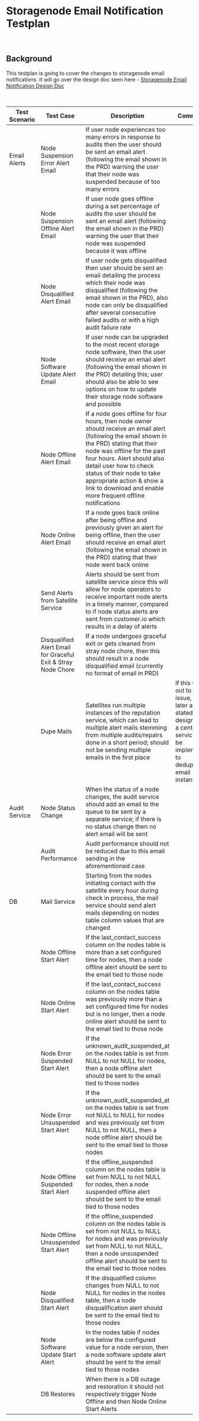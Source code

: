 # Storagenode Email Notification Testplan

&nbsp;

## Background
This testplan is going to cover the changes to storagenode email notifications. It will go over the design doc seen here - [Storagenode Email Notification Design Doc](https://review.dev.storx/c/storx/storx/+/8353)

&nbsp;

| Test Scenario | Test Case                                                     | Description                                                                                                                                                                                                                                                                                                                                                  | Comments                                                                                                                                      |
|---------------|---------------------------------------------------------------|--------------------------------------------------------------------------------------------------------------------------------------------------------------------------------------------------------------------------------------------------------------------------------------------------------------------------------------------------------------|-----------------------------------------------------------------------------------------------------------------------------------------------|
| Email Alerts  | Node Suspension Error Alert Email                             | If user node experiences too many errors in response to audits then the user should be sent an email alert (following the email shown in the PRD) warning the user that their node was suspended because of too many errors                                                                                                                                  |                                                                                                                                               |
|               | Node Suspension Offline Alert Email                           | If user node goes offline during a set percentage of audits the user should be sent an email alert (following the email shown in the PRD) warning the user that their node was suspended because it was offline                                                                                                                                              |                                                                                                                                               |
|               | Node Disqualified Alert Email                                 | If user node gets disqualified then user should be sent an email detailing the process which their node was disqualified (following the email shown in the PRD), also node can only be disqualified after several consecutive failed audits or with a high audit failure rate                                                                                |                                                                                                                                               |
|               | Node Software Update Alert Email                              | If user node can be upgraded to the most recent storage node software, then the user should receive an email alert (following the email shown in the PRD) detailing this; user should also be able to see options on how to update their storage node software and possible                                                                                  |                                                                                                                                               |
|               | Node Offline Alert Email                                      | If a node goes offline for four hours, then node owner should receive an email alert (following the email shown in the PRD) stating that their node was offline for the past four hours. Alert should also detail user how to check status of their node to take appropriate action & show a link to download and enable more frequent offline notifications |                                                                                                                                               |
|               | Node Online Alert Email                                       | If a node goes back online after being offline and previously given an alert for being offline, then the user should receive an email alert (following the email shown in the PRD) stating that their node went back online                                                                                                                                  |                                                                                                                                               |
|               | Send Alerts from Satellite Service                            | Alerts should be sent from satellite service since this will allow for node operators to receive important node alerts in a timely manner, compared to if node status alerts are sent from customer.io which results in a delay of alerts                                                                                                                    |                                                                                                                                               |
|               | Disqualified Alert Email for Graceful Exit & Stray Node Chore | If a node undergoes graceful exit or gets cleaned from stray node chore, then this should result in a node disqualified email (currently no format of email in PRD)                                                                                                                                                                                          |                                                                                                                                               |
|               | Dupe Mails                                                    | Satellites run multiple instances of the reputation service, which can lead to multiple alert mails stemming from multiple audits/repairs done in a short period; should not be sending multiple emails in the first place                                                                                                                                   | if this turns out to be an issue, then later as stated in the design doc, a central service can be implemented to deduplicate email instances |
| Audit Service | Node Status Change                                            | When the status of a node changes, the audit service should add an email to the queue to be sent by a separate service; if there is no status change then no alert email will be sent                                                                                                                                                                        |                                                                                                                                               |
|               | Audit Performance                                             | Audit performance should not be reduced due to this email sending in the aforementioned case                                                                                                                                                                                                                                                                 |                                                                                                                                               |
| DB            | Mail Service                                                  | Starting from the nodes initiating contact with the satellite every hour during check in process, the mail service should send alert mails depending on nodes table column values that are changed                                                                                                                                                           |                                                                                                                                               |
|               | Node Offline Start Alert                                      | If the last_contact_success column on the nodes table is more than a set configured time for nodes, then a node offline alert should be sent to the email tied to those node                                                                                                                                                                                 |                                                                                                                                               |
|               | Node Online Start Alert                                       | If the last_contact_success column on the nodes table was previously more than a set configured time for nodes but is no longer, then a node online alert should be sent to the email tied to those node                                                                                                                                                     |                                                                                                                                               |
|               | Node Error Suspended Start Alert                              | If the unknown_audit_suspended_at on the nodes table is set from NULL to not NULL for nodes, then a node offline alert should be sent to the email tied to those nodes                                                                                                                                                                                       |                                                                                                                                               |
|               | Node Error Unsuspended Start Alert                            | If the unknown_audit_suspended_at on the nodes table is set from not NULL to NULL for nodes and was previously set from NULL to not NULL, then a node offline alert should be sent to the email tied to those nodes                                                                                                                                          |                                                                                                                                               |
|               | Node Offline Suspended Start Alert                            | If the offline_suspended column on the nodes table is set from NULL to not NULL for nodes, then a node suspended offline alert should be sent to the email tied to those nodes                                                                                                                                                                               |                                                                                                                                               |
|               | Node Offline Unsuspended Start Alert                          | If the offline_suspended column on the nodes table is set from not NULL to NULL for nodes and was previously set from NULL to not NULL, then a node unsuspended offline alert should be sent to the email tied to those nodes                                                                                                                                |                                                                                                                                               |
|               | Node Disqualified Start Alert                                 | If the disqualified column changes from NULL to not NULL for nodes in the nodes table, then a node disqualification alert should be sent to the email tied to those nodes                                                                                                                                                                                    |                                                                                                                                               |
|               | Node Software Update Start Alert                              | In the nodes table if nodes are below the configured value for a node version, then a node software update alert should be sent to the email tied to those nodes                                                                                                                                                                                             |                                                                                                                                               |
|               | DB Restores                                                   | When there is a DB outage and restoration it should not respectively trigger Node Offline and then Node Online Start Alerts                                                                                                                                                                                                                                  |                                                                                                                                               |
